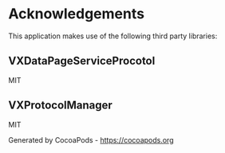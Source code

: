 # Acknowledgements
This application makes use of the following third party libraries:

## VXDataPageServiceProcotol

MIT


## VXProtocolManager

MIT

Generated by CocoaPods - https://cocoapods.org
